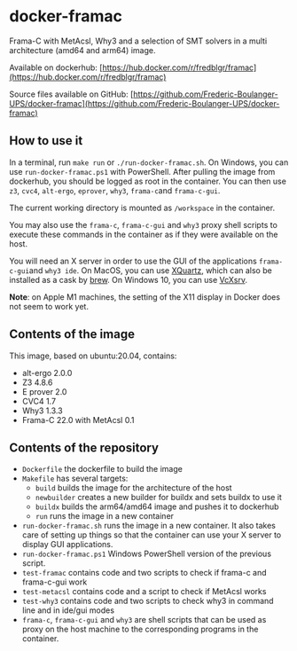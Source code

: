# docker-framac
Frama-C with MetAcsl, Why3 and a selection of SMT solvers in a multi architecture (amd64 and arm64) image.

Available on dockerhub: [https://hub.docker.com/r/fredblgr/framac](https://hub.docker.com/r/fredblgr/framac)

Source files available on GitHub: [https://github.com/Frederic-Boulanger-UPS/docker-framac](https://github.com/Frederic-Boulanger-UPS/docker-framac)

How to use it
--
In a terminal, run `make run` or `./run-docker-framac.sh`. On Windows, you can use `run-docker-framac.ps1` with PowerShell.
After pulling the image from dockerhub, you should be logged as root in the container.
You can then use `z3`, `cvc4`, `alt-ergo`, `eprover`, `why3`, `frama-c`and `frama-c-gui`.

The current working directory is mounted as `/workspace` in the container.

You may also use the `frama-c`, `frama-c-gui` and `why3` proxy shell scripts to execute these commands in the container as if they were available on the host.

You will need an X server in order to use the GUI of the applications `frama-c-gui`and `why3 ide`.
On MacOS, you can use [XQuartz](https://www.xquartz.org/), which can also be installed as a cask by [brew](https://brew.sh/).
On Windows 10, you can use [VcXsrv](https://sourceforge.net/projects/vcxsrv/).

**Note**: on Apple M1 machines, the setting of the X11 display in Docker does not seem to work yet.

Contents of the image
--
This image, based on ubuntu:20.04, contains:
* alt-ergo 2.0.0
* Z3 4.8.6
* E prover 2.0
* CVC4 1.7
* Why3 1.3.3
* Frama-C 22.0 with MetAcsl 0.1

Contents of the repository
--
* `Dockerfile` the dockerfile to build the image
* `Makefile` has several targets:
  * `build` builds the image for the architecture of the host
  * `newbuilder` creates a new builder for buildx and sets buildx to use it
  * `buildx` builds the arm64/amd64 image and pushes it to dockerhub
  * `run` runs the image in a new container
* `run-docker-framac.sh` runs the image in a new container. It also takes care of setting up things so that the container can use your X server to display GUI applications.
* `run-docker-framac.ps1` Windows PowerShell version of the previous script.
* `test-framac` contains code and two scripts to check if frama-c and frama-c-gui work
* `test-metacsl` contains code and a script to check if MetAcsl works
* `test-why3` contains code and two scripts to check why3 in command line and in ide/gui modes
* `frama-c`, `frama-c-gui` and `why3` are shell scripts that can be used as proxy on the host machine to the corresponding programs in the container.
